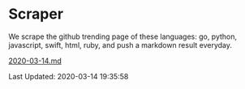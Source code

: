 # Scraper

We scrape the github trending page of these languages: go, python, javascript, swift, html, ruby, and push a markdown result everyday.

[2020-03-14.md](https://github.com/henson/Scraper/blob/master/2020-03-14.md)

Last Updated: 2020-03-14 19:35:58